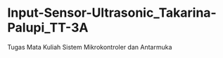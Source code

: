 # Input-Sensor-Ultrasonic_Takarina-Palupi_TT-3A
Tugas Mata Kuliah Sistem Mikrokontroler dan Antarmuka

